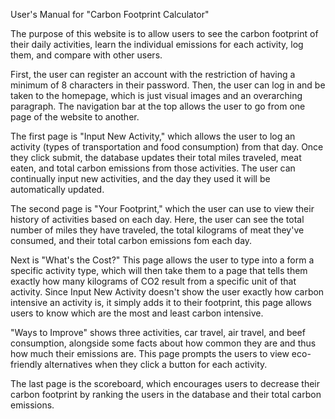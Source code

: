 User's Manual for "Carbon Footprint Calculator"

The purpose of this website is to allow users to see the carbon footprint of their daily activities, learn the individual emissions for each activity, log them, and compare with other users.

First, the user can register an account with the restriction of having a minimum of 8 characters in their password. Then, the user can log in and be taken to the homepage, which is just visual images and an overarching paragraph.
The navigation bar at the top allows the user to go from one page of the website to another.

The first page is "Input New Activity," which allows the user to log an activity (types of transportation and food consumption) from that day.
Once they click submit, the database updates their total miles traveled, meat eaten, and total carbon emissions from those activities.
The user can continually input new activities, and the day they used it will be automatically updated.

The second page is "Your Footprint," which the user can use to view their history of activities based on each day.
Here, the user can see the total number of miles they have traveled, the total kilograms of meat they've consumed, and their total carbon emissions fom each day.

Next is "What's the Cost?" This page allows the user to type into a form a specific activity type, which will then take them to a page that tells them exactly how many kilograms of CO2 result from a specific unit of that activity.
Since Input New Activity doesn't show the user exactly how carbon intensive an activity is, it simply adds it to their footprint, this page allows users to know which are the most and least carbon intensive.

"Ways to Improve" shows three activities, car travel, air travel, and beef consumption, alongside some facts about how common they are and thus how much their emissions are.
This page prompts the users to view eco-friendly alternatives when they click a button for each activity.

The last page is the scoreboard, which encourages users to decrease their carbon footprint by ranking the users in the database and their total carbon emissions.
